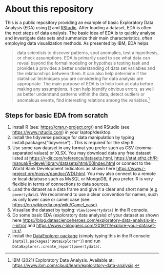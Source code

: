 # About this repository
This is a public repository providing an example of basic Exploratory Data Analysis (EDA) using [R](https://cran.r-project.org/) and [RStudio](https://www.rstudio.com). After loading a dataset, EDA is often the next steps of data analysis. The basic idea of EDA is to quickly analyse and investigate data sets and summarize their main characteristics, often employing data visualization methods. As presented by IBM, EDA helps 

> data scientists to discover patterns, spot anomalies, test a hypothesis, or check assumptions. EDA is primarily used to see what data can reveal beyond the formal modeling or  hypothesis testing task and provides a provides a better understanding of data set variables and the relationships between them. It can also help determine if the statistical techniques you are considering for data analysis are appropriate. The main purpose of EDA is to help look at data before making any assumptions. It can help identify obvious errors, as well as better understand patterns within the data, detect outliers or anomalous events, find interesting relations among the variables.[^EDA]

[^EDA]: IBM (2021) Exploratory Data Analysis. Available at: https://www.ibm.com/cloud/learn/exploratory-data-analysis.


## Steps for basic EDA from scratch

1. Install R (see: https://cran.r-project.org/) and RStudio (see https://www.rstudio.com) in your laptop/desktop.
2. Install the tidyverse package for data manipulation by typing install.packages("tidyverse") . This is required for the step 9.
3. Use some raw dataset in any format you prefer such as CSV (comma-separated values) or XLSX. You may download data any free dataset listed at https://r-dir.com/reference/datasets.html, https://stat.ethz.ch/R-manual/R-devel/library/datasets/html/00Index.html or connect to the World Bank Development Indicators as shown here https://www.r-project.org/nosvn/pandoc/WDI.html. You may also connect to a remote or local database such as MySQL or MongoDB, if you prefer. R is very flexible in terms of connections to data sources.
4. Load the dataset as a data frame and give it a clear and short name (e.g. `povertydata`). We recommend to use a clear convention for names, such as only lower case or camel case (see: https://en.wikipedia.org/wiki/Camel_case).
5. Visualise the dataset by typing: `View(povertydata)` in the R console.
6. Do some basic EDA (exploratory data analysis) of your dataset as shown here https://blog.datascienceheroes.com/exploratory-data-analysis-in-r-intro/ and https://www.r-bloggers.com/2018/11/explore-your-dataset-in-r/.
7. Install the [DataExplorer package](https://www.rdocumentation.org/packages/DataExplorer/versions/0.8.2) (simply typing this in the R console: `install.packages("DataExplorer")`) and run `DataExplorer::create_report(povertydata)`.
